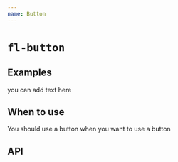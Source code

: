 ```yaml
---
name: Button
---
```


# `fl-button`

<fl-interact src="/components/button/custom-elements.json"></fl-interact>

## Examples 

<fl-button>you can add text here</fl-button>

## When to use
You should use a button when you want to use a button

## API

